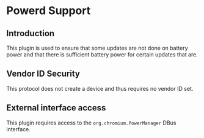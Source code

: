 Powerd Support
==============

Introduction
------------

This plugin is used to ensure that some updates are not done on battery power
and that there is sufficient battery power for certain updates that are.

Vendor ID Security
------------------

This protocol does not create a device and thus requires no vendor ID set.

External interface access
-------------------------

This plugin requires access to the `org.chromium.PowerManager` DBus interface.
